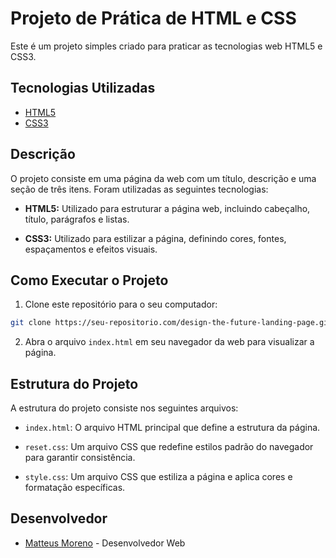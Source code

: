 # Projeto de Prática de HTML e CSS

Este é um projeto simples criado para praticar as tecnologias web HTML5 e CSS3.

## Tecnologias Utilizadas

- [HTML5](#)
- [CSS3](#)

## Descrição

O projeto consiste em uma página da web com um título, descrição e uma seção de três itens. Foram utilizadas as seguintes tecnologias:

- **HTML5:** Utilizado para estruturar a página web, incluindo cabeçalho, título, parágrafos e listas.

- **CSS3:** Utilizado para estilizar a página, definindo cores, fontes, espaçamentos e efeitos visuais.

## Como Executar o Projeto

1. Clone este repositório para o seu computador:

```bash
git clone https://seu-repositorio.com/design-the-future-landing-page.git
```


2. Abra o arquivo `index.html` em seu navegador da web para visualizar a página.

## Estrutura do Projeto

A estrutura do projeto consiste nos seguintes arquivos:

- `index.html`: O arquivo HTML principal que define a estrutura da página.

- `reset.css`: Um arquivo CSS que redefine estilos padrão do navegador para garantir consistência.

- `style.css`: Um arquivo CSS que estiliza a página e aplica cores e formatação específicas.

## Desenvolvedor

- [Matteus Moreno](https://github.com/matteusmoreno) - Desenvolvedor Web

